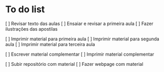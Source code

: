 
# To do list

[ ] Revisar texto das aulas
[ ] Ensaiar e revisar a primeira aula
[ ] Fazer ilustrações das apostilas

[ ] Imprimir material para primeira aula
[ ] Imprimir material para segunda aula
[ ] Imprimir material para terceira aula

[ ] Escrever material complementar
[ ] Imprimir material complementar

[ ] Subir repositório com material
[ ] Fazer webpage com material

